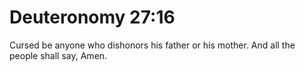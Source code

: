 # Deuteronomy 27:16

Cursed be anyone who dishonors his father or his mother. And all the people shall say, Amen.
